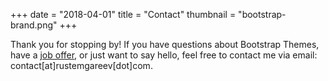 +++
date = "2018-04-01"
title = "Contact"
thumbnail = "bootstrap-brand.png"
+++

Thank you for stopping by! If you have questions about Bootstrap Themes, have a
[job offer](/hire-me/), or just want to say hello, feel free to contact me
via email: contact[at]rustemgareev[dot]com.
